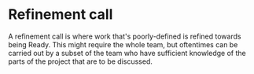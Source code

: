 # Refinement call

A refinement call is where work that's poorly-defined is refined towards being Ready. This might require the whole team, but oftentimes can be carried out by a subset of the team who have sufficient knowledge of the parts of the project that are to be discussed. 



